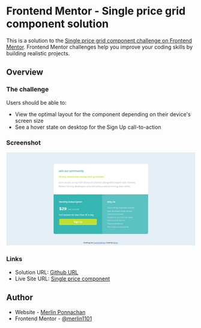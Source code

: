# Frontend Mentor - Single price grid component solution

This is a solution to the [Single price grid component challenge on Frontend Mentor](https://www.frontendmentor.io/challenges/single-price-grid-component-5ce41129d0ff452fec5abbbc). Frontend Mentor challenges help you improve your coding skills by building realistic projects. 

## Overview

### The challenge

Users should be able to:

- View the optimal layout for the component depending on their device's screen size
- See a hover state on desktop for the Sign Up call-to-action

### Screenshot

![](./Result-screenshot.png)

### Links

- Solution URL: [Github URL](https://github.com/merlin1101/single-price-grid-component)
- Live Site URL: [Single price component](https://merlin1101.github.io/single-price-grid-component/)

## Author

- Website - [Merlin Ponnachan](https://merlin1101.github.io/single-price-grid-component/)
- Frontend Mentor - [@merlin1101](https://www.frontendmentor.io/profile/merlin1101)
